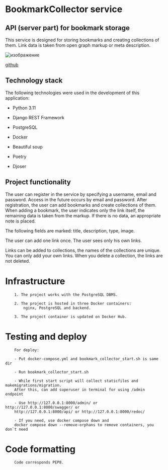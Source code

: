 # BookmarkCollector service


## API (server part) for bookmark storage

This service is designed for storing bookmarks and creating collections of them. Link data is taken from open graph markup or meta description.

![изображение](https://github.com/Samiel19/bookmark_collector/assets/116729352/38934722-34e8-4fc2-9dc6-8523d3b1eebf)


[github](https://github.com/Samiel19)

## Technology stack
The following technologies were used in the development of this application:

- Python 3.11

- Django REST Framework

- PostgreSQL

- Docker

- Beautiful soup

- Poetry

- Djoser

## Project functionality

The user can register in the service by specifying a username, email and password. Access in the future occurs by email and password. After registration, the user can add bookmarks and create collections of them. When adding a bookmark, the user indicates only the link itself, the remaining data is taken from the markup. If there is no data, an appropriate note is placed.

The following fields are marked:
title, description, type, image.

The user can add one link once. The user sees only his own links.

Links can be added to collections, the names of the collections are unique.
You can only add your own links. When you delete a collection, the links are not deleted.



# Infrastructure

        1. The project works with the PostgreSQL DBMS.

        2. The project is hosted in three Docker containers:
            nginx, PostgreSQL and backend.

        3. The project container is updated on Docker Hub.

# Testing and deploy

        For deploy:

        - Put docker-compose.yml and bookmark_collector_start.sh is same dir

        - Run bookmark_collector_start.sh

        - While first start script will collect staticfiles and makemigrations/migration. 
        After this, can add superuser in terminal for using /admin endpoint

        - Use http://127.0.0.1:8000/admin/ or http://127.0.0.1:8000/swagger/ or 
        http://127.0.0.1:8000/api/ or http://127.0.0.1:8000/redoc/
        
        - If you need, use docker compose down and 
        docker compose down --remove-orphans to remove containers, you don`t need


# Code formatting

        Code corresponds PEP8.
